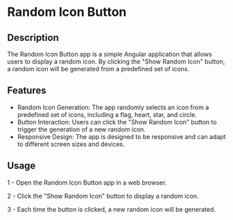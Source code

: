 # Random Icon Button

## Description

The Random Icon Button app is a simple Angular application that allows users to display a random icon. By clicking the "Show Random Icon" button, a random icon will be generated from a predefined set of icons.

## Features

 - Random Icon Generation: The app randomly selects an icon from a predefined set of icons, including a flag, heart, star, and circle. 
 - Button Interaction: Users can click the "Show Random Icon" button to trigger the generation of a new random icon. 
 - Responsive Design: The app is designed to be responsive and can adapt to different screen sizes and devices.

## Usage

1 - Open the Random Icon Button app in a web browser.

2 - Click the "Show Random Icon" button to display a random icon.

3 - Each time the button is clicked, a new random icon will be generated.
